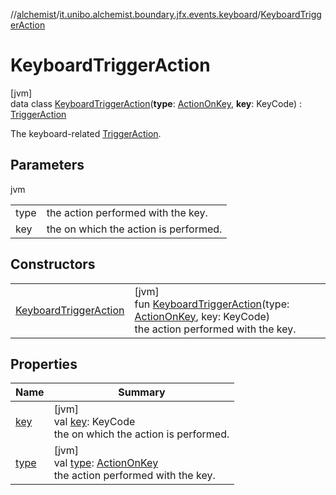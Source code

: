 //[alchemist](../../../index.md)/[it.unibo.alchemist.boundary.jfx.events.keyboard](../index.md)/[KeyboardTriggerAction](index.md)

# KeyboardTriggerAction

[jvm]\
data class [KeyboardTriggerAction](index.md)(**type**: [ActionOnKey](../-action-on-key/index.md), **key**: KeyCode) : [TriggerAction](../../it.unibo.alchemist.boundary.jfx.events.generic/-trigger-action/index.md)

The keyboard-related [TriggerAction](../../it.unibo.alchemist.boundary.jfx.events.generic/-trigger-action/index.md).

## Parameters

jvm

| | |
|---|---|
| type | the action performed with the key. |
| key | the on which the action is performed. |

## Constructors

| | |
|---|---|
| [KeyboardTriggerAction](-keyboard-trigger-action.md) | [jvm]<br>fun [KeyboardTriggerAction](-keyboard-trigger-action.md)(type: [ActionOnKey](../-action-on-key/index.md), key: KeyCode)<br>the action performed with the key. |

## Properties

| Name | Summary |
|---|---|
| [key](key.md) | [jvm]<br>val [key](key.md): KeyCode<br>the on which the action is performed. |
| [type](type.md) | [jvm]<br>val [type](type.md): [ActionOnKey](../-action-on-key/index.md)<br>the action performed with the key. |
